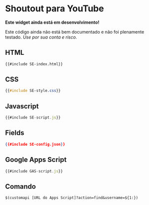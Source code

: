 # Shoutout para YouTube

<div class="warning"><b>Este widget ainda está em desenvolvimento!</b>

Este código ainda não está bem documentado e não foi plenamente testado. _Use por sua conta e risco._
</div>

## HTML
```html
{{#include SE-index.html}}
```

## CSS
```css
{{#include SE-style.css}}
```

## Javascript
```javascript
{{#include SE-script.js}}
```

## Fields
```json
{{#include SE-config.json}}
```

## Google Apps Script
```javascript
{{#include GAS-script.js}}
```

## Comando
```
$(customapi [URL do Apps Script]?action=find&username=${1:})
```
